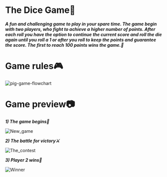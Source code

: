# The Dice Game🎲
**_A fun and challenging game to play in your spare time.
The game begin with two players, who fight to achieve a higher number of points. After each roll you have the option to continue the current score and roll the die again until you roll a 1 or after you roll to keep the points and guarantee the score. The first to reach 100 points wins the game.🎯_**

# Game rules🎮 
![pig-game-flowchart](https://github.com/LachezarIvanovv/The_Dice_Game/assets/128148925/7bf7828c-3f36-4cee-9287-a136517f8ecb)

# Game preview📷

**_1) The game begins📍_**

![New_game](https://github.com/LachezarIvanovv/The_Dice_Game/assets/128148925/5b2b2883-727d-4d9c-affe-7c738ad9cfef)

**_2) The battle for victory⚔_**

![The_contest](https://github.com/LachezarIvanovv/The_Dice_Game/assets/128148925/e69d61fe-014e-40fa-acc2-243152254cf6)

**_3) Player 2 wins🥇_**

![Winner](https://github.com/LachezarIvanovv/The_Dice_Game/assets/128148925/1133b42a-79b9-4aff-86b6-a3706384fac8)
